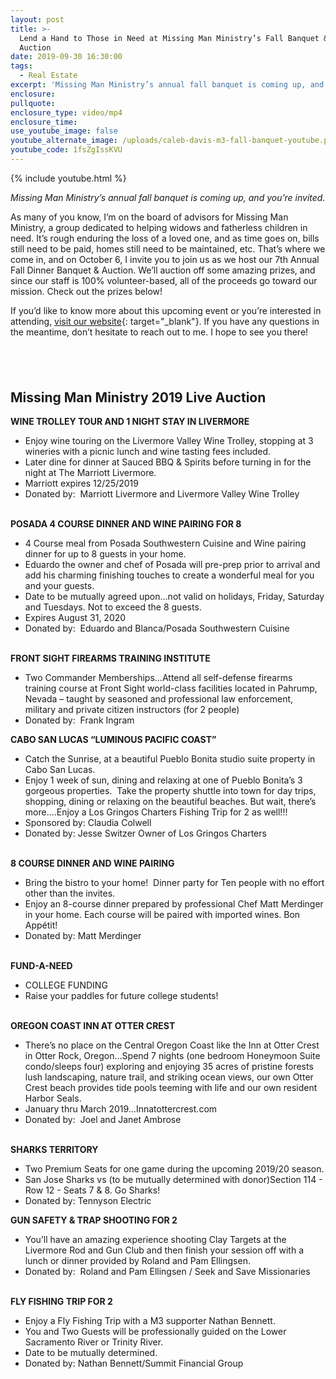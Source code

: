 ```yaml
---
layout: post
title: >-
  Lend a Hand to Those in Need at Missing Man Ministry’s Fall Banquet & Charity
  Auction
date: 2019-09-30 16:30:00
tags:
  - Real Estate
excerpt: 'Missing Man Ministry’s annual fall banquet is coming up, and you’re invited.'
enclosure:
pullquote:
enclosure_type: video/mp4
enclosure_time:
use_youtube_image: false
youtube_alternate_image: /uploads/caleb-davis-m3-fall-banquet-youtube.png
youtube_code: 1fsZgIssKVU
---
```


{% include youtube.html %}

*Missing Man Ministry’s annual fall banquet is coming up, and you’re invited.*

As many of you know, I’m on the board of advisors for Missing Man Ministry, a group dedicated to helping widows and fatherless children in need. It’s rough enduring the loss of a loved one, and as time goes on, bills still need to be paid, homes still need to be maintained, etc. That’s where we come in, and on October 6, I invite you to join us as we host our 7th Annual Fall Dinner Banquet & Auction. We’ll auction off some amazing prizes, and since our staff is 100% volunteer-based, all of the proceeds go toward our mission. Check out the prizes below\!

If you’d like to know more about this upcoming event or you’re interested in attending, [visit our website](http://www.missingmanministry.org/missing-man-dinner-banquet/){: target="_blank"}. If you have any questions in the meantime, don’t hesitate to reach out to me. I hope to see you there\!

## &nbsp;

## **Missing Man Ministry 2019 Live Auction**

**WINE TROLLEY TOUR AND 1 NIGHT STAY IN LIVERMORE**

* Enjoy wine touring on the Livermore Valley Wine Trolley, stopping at 3 wineries with a picnic lunch and wine tasting fees included.
* Later dine for dinner at Sauced BBQ & Spirits before turning in for the night at The Marriott Livermore.
* Marriott expires 12/25/2019
* Donated by: &nbsp;Marriott Livermore and Livermore Valley Wine Trolley

<br>**POSADA 4 COURSE DINNER AND WINE PAIRING FOR 8**

* 4 Course meal from Posada Southwestern Cuisine and Wine pairing dinner for up to 8 guests in your home.
* Eduardo the owner and chef of Posada will pre-prep prior to arrival and add his charming finishing touches to create a wonderful meal for you and your guests.
* Date to be mutually agreed upon…not valid on holidays, Friday, Saturday and Tuesdays. Not to exceed the 8 guests. &nbsp;
* Expires August 31, 2020
* Donated by: &nbsp;Eduardo and Blanca/Posada Southwestern Cuisine

<br>**FRONT SIGHT FIREARMS TRAINING INSTITUTE&nbsp;**

* Two Commander Memberships…Attend all self-defense firearms training course at Front Sight world-class facilities located in Pahrump, Nevada – taught by seasoned and professional law enforcement, military and private citizen instructors (for 2 people)
* Donated by: &nbsp;Frank Ingram

**CABO SAN LUCAS “LUMINOUS PACIFIC COAST”**

* Catch the Sunrise, at a beautiful Pueblo Bonita studio suite property in Cabo San Lucas.
* Enjoy 1 week of sun, dining and relaxing at one of Pueblo Bonita’s 3 gorgeous properties. &nbsp;Take the property shuttle into town for day trips, shopping, dining or relaxing on the beautiful beaches. But wait, there’s more….Enjoy a Los Gringos Charters Fishing Trip for 2 as well\!\!\!
* Sponsored by: Claudia Colwell
* Donated by: Jesse Switzer Owner of Los Gringos Charters

<br>**8 COURSE DINNER AND WINE PAIRING**

* Bring the bistro to your home\! &nbsp;Dinner party for Ten people with no effort other than the invites.
* Enjoy an 8-course dinner prepared by professional Chef Matt Merdinger in your home. Each course will be paired with imported wines. Bon App&eacute;tit\!
* Donated by: Matt Merdinger

<br>**FUND-A-NEED** &nbsp;&nbsp;

* COLLEGE FUNDING&nbsp;
* Raise your paddles for future college students\!

<br>**OREGON COAST INN AT OTTER CREST**

* There’s no place on the Central Oregon Coast like the Inn at Otter Crest in Otter Rock, Oregon…Spend 7 nights (one bedroom Honeymoon Suite condo/sleeps four) exploring and enjoying 35 acres of pristine forests lush landscaping, nature trail, and striking ocean views, our own Otter Crest beach provides tide pools teeming with life and our own resident Harbor Seals.
* January thru March 2019…Innatottercrest.com
* Donated by: &nbsp;Joel and Janet Ambrose

<br>**SHARKS TERRITORY**

* Two Premium Seats for one game during the upcoming 2019/20 season.
* San Jose Sharks vs (to be mutually determined with donor)Section 114 - Row 12 - Seats 7 & 8. Go Sharks\!
* Donated by: Tennyson Electric

**GUN SAFETY & TRAP SHOOTING FOR 2**

* You’ll have an amazing experience shooting Clay Targets at the Livermore Rod and Gun Club and then finish your session off with a lunch or dinner provided by Roland and Pam Ellingsen.
* Donated by: &nbsp;Roland and Pam Ellingsen / Seek and Save Missionaries

<br>**FLY FISHING TRIP FOR 2**

* Enjoy a Fly Fishing Trip with a M3 supporter Nathan Bennett.
* You and Two Guests will be professionally guided on the Lower Sacramento River or Trinity River.
* Date to be mutually determined.
* Donated by: Nathan Bennett/Summit Financial Group